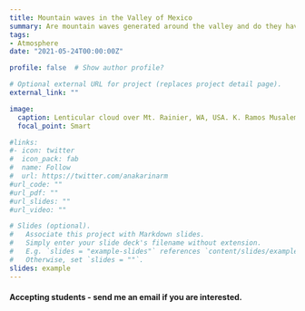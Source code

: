 ```yaml
---
title: Mountain waves in the Valley of Mexico
summary: Are mountain waves generated around the valley and do they have an impact in Mexico City's air quality? 
tags:
- Atmosphere
date: "2021-05-24T00:00:00Z"

profile: false  # Show author profile?

# Optional external URL for project (replaces project detail page).
external_link: ""

image:
  caption: Lenticular cloud over Mt. Rainier, WA, USA. K. Ramos Musalem.
  focal_point: Smart

#links:
#- icon: twitter
#  icon_pack: fab
#  name: Follow
#  url: https://twitter.com/anakarinarm
#url_code: ""
#url_pdf: ""
#url_slides: ""
#url_video: ""

# Slides (optional).
#   Associate this project with Markdown slides.
#   Simply enter your slide deck's filename without extension.
#   E.g. `slides = "example-slides"` references `content/slides/example-slides.md`.
#   Otherwise, set `slides = ""`.
slides: example
---
```



#### Accepting students - send me an email if you are interested.

